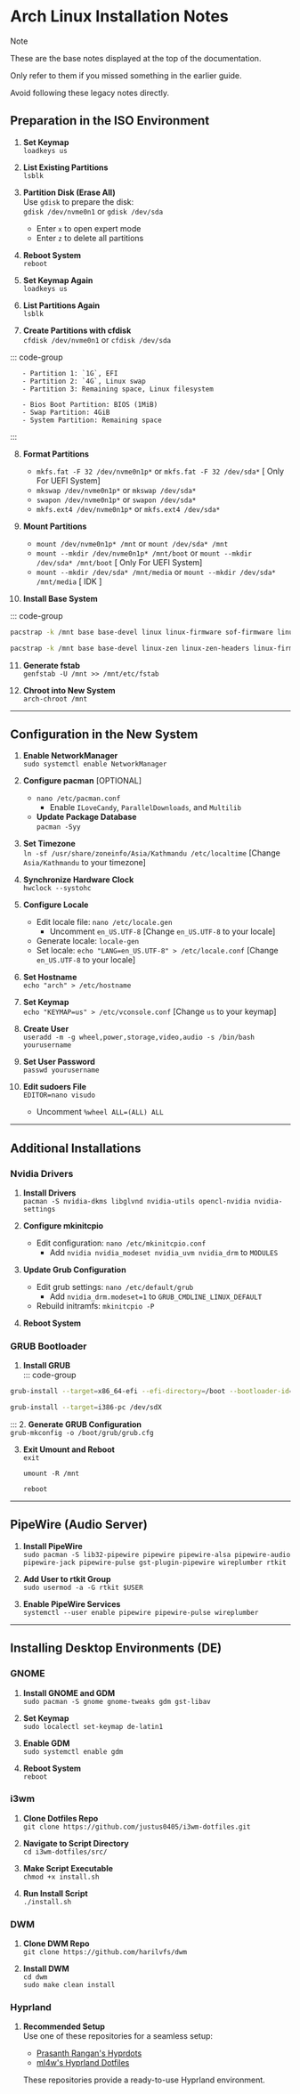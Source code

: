 # Arch Linux Installation Notes

> [!NOTE]
> These are the base notes displayed at the top of the documentation.
>
> Only refer to them if you missed something in the earlier guide. 
>
> Avoid following these legacy notes directly.

## Preparation in the ISO Environment

1. **Set Keymap**  
   `loadkeys us`

2. **List Existing Partitions**  
   `lsblk`

3. **Partition Disk (Erase All)**  
   Use `gdisk` to prepare the disk:  
   `gdisk /dev/nvme0n1` or `gdisk /dev/sda`
   - Enter `x` to open expert mode  
   - Enter `z` to delete all partitions  

4. **Reboot System**  
   `reboot`

5. **Set Keymap Again**  
   `loadkeys us`

6. **List Partitions Again**  
   `lsblk`

7. **Create Partitions with cfdisk**  
   `cfdisk /dev/nvme0n1` or `cfdisk /dev/sda`

::: code-group

```text [UEFI]
   - Partition 1: `1G`, EFI  
   - Partition 2: `4G`, Linux swap  
   - Partition 3: Remaining space, Linux filesystem  
```

```text [MBR BIOS (legacy boot)]
   - Bios Boot Partition: BIOS (1MiB)
   - Swap Partition: 4GiB
   - System Partition: Remaining space
```

:::

8. **Format Partitions**  
   - `mkfs.fat -F 32 /dev/nvme0n1p*` or `mkfs.fat -F 32 /dev/sda*` [ Only For UEFI System] 
   - `mkswap /dev/nvme0n1p*`  or `mkswap /dev/sda*`
   - `swapon /dev/nvme0n1p*`  or `swapon /dev/sda*`
   - `mkfs.ext4 /dev/nvme0n1p*` or `mkfs.ext4 /dev/sda*`

9. **Mount Partitions**  
   - `mount /dev/nvme0n1p* /mnt`  or `mount /dev/sda* /mnt`
   - `mount --mkdir /dev/nvme0n1p* /mnt/boot`  or `mount --mkdir /dev/sda* /mnt/boot` [ Only For UEFI System]
   - `mount --mkdir /dev/sda* /mnt/media` or `mount --mkdir /dev/sda* /mnt/media` [ IDK ]

10. **Install Base System**  

::: code-group

```bash [UEFI]
pacstrap -k /mnt base base-devel linux linux-firmware sof-firmware linux-headers nano networkmanager grub efibootmgr intel-ucode bash-completion
```

```bash [MBR BIOS (legacy boot)]
pacstrap -k /mnt base base-devel linux-zen linux-zen-headers linux-firmware sof-firmware nano networkmanager grub wget git intel-ucode bash-completion
```

11. **Generate fstab**  
    `genfstab -U /mnt >> /mnt/etc/fstab`

12. **Chroot into New System**  
    `arch-chroot /mnt`

---

## Configuration in the New System

1. **Enable NetworkManager**  
   `sudo systemctl enable NetworkManager`

2. **Configure pacman**  [OPTIONAL]
   - `nano /etc/pacman.conf`  
     - Enable `ILoveCandy`, `ParallelDownloads`, and `Multilib`
   - **Update Package Database**  
      `pacman -Syy`

4. **Set Timezone**  
   `ln -sf /usr/share/zoneinfo/Asia/Kathmandu /etc/localtime` [Change `Asia/Kathmandu` to your timezone]

5. **Synchronize Hardware Clock**  
   `hwclock --systohc`

6. **Configure Locale**  
   - Edit locale file: `nano /etc/locale.gen`  
     - Uncomment `en_US.UTF-8`  [Change `en_US.UTF-8` to your locale]
   - Generate locale: `locale-gen`  
   - Set locale: `echo "LANG=en_US.UTF-8" > /etc/locale.conf` [Change `en_US.UTF-8` to your locale]

7. **Set Hostname**  
   `echo "arch" > /etc/hostname`

8. **Set Keymap**  
   `echo "KEYMAP=us" > /etc/vconsole.conf` [Change `us` to your keymap]

9. **Create User**  
   `useradd -m -g wheel,power,storage,video,audio -s /bin/bash yourusername`

10. **Set User Password**  
    `passwd yourusername`

11. **Edit sudoers File**  
    `EDITOR=nano visudo`  
    - Uncomment `%wheel ALL=(ALL) ALL`

---

## Additional Installations

### Nvidia Drivers
1. **Install Drivers**  
   `pacman -S nvidia-dkms libglvnd nvidia-utils opencl-nvidia nvidia-settings`

2. **Configure mkinitcpio**  
   - Edit configuration: `nano /etc/mkinitcpio.conf`  
     - Add `nvidia nvidia_modeset nvidia_uvm nvidia_drm` to `MODULES`

3. **Update Grub Configuration**  
   - Edit grub settings: `nano /etc/default/grub`  
     - Add `nvidia_drm.modeset=1` to `GRUB_CMDLINE_LINUX_DEFAULT`  
   - Rebuild initramfs: `mkinitcpio -P`

4. **Reboot System**

### GRUB Bootloader
1. **Install GRUB**  
::: code-group

```bash [UEFI]
grub-install --target=x86_64-efi --efi-directory=/boot --bootloader-id=grub --removable
```

```bash [MBR BIOS (legacy boot)]
grub-install --target=i386-pc /dev/sdX
```

:::
2. **Generate GRUB Configuration**  
   `grub-mkconfig -o /boot/grub/grub.cfg`

3. **Exit Umount and Reboot**  
   `exit`  
   
   `umount -R /mnt`

   `reboot`

---

## PipeWire (Audio Server)

1. **Install PipeWire**  
   `sudo pacman -S lib32-pipewire pipewire pipewire-alsa pipewire-audio pipewire-jack pipewire-pulse gst-plugin-pipewire wireplumber rtkit`

2. **Add User to rtkit Group**  
   `sudo usermod -a -G rtkit $USER`

3. **Enable PipeWire Services**  
   `systemctl --user enable pipewire pipewire-pulse wireplumber`

---

## Installing Desktop Environments (DE)

### GNOME
1. **Install GNOME and GDM**  
   `sudo pacman -S gnome gnome-tweaks gdm gst-libav`

2. **Set Keymap**  
   `sudo localectl set-keymap de-latin1`

3. **Enable GDM**  
   `sudo systemctl enable gdm`

4. **Reboot System**  
   `reboot`

### i3wm
1. **Clone Dotfiles Repo**  
   `git clone https://github.com/justus0405/i3wm-dotfiles.git`

2. **Navigate to Script Directory**  
   `cd i3wm-dotfiles/src/`

3. **Make Script Executable**  
   `chmod +x install.sh`

4. **Run Install Script**  
   `./install.sh`

### DWM
1. **Clone DWM Repo**  
   `git clone https://github.com/harilvfs/dwm`

2. **Install DWM**  
   `cd dwm`  
   `sudo make clean install`

### Hyprland
1. **Recommended Setup**  
   Use one of these repositories for a seamless setup:  
   - [Prasanth Rangan's Hyprdots](https://github.com/prasanthrangan/hyprdots)  
   - [ml4w's Hyprland Dotfiles](https://github.com/mylinuxforwork/dotfiles)  

   These repositories provide a ready-to-use Hyprland environment.

